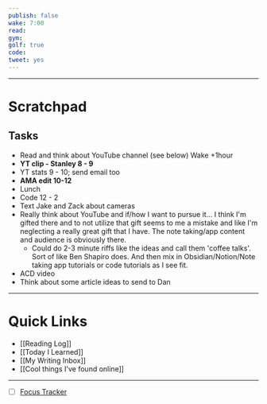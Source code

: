 ```yaml
---
publish: false
wake: 7:00
read: 
gym: 
golf: true
code: 
tweet: yes
---
```

***
# Scratchpad


## Tasks
- Read and think about YouTube channel (see below) Wake +1hour
- **YT clip - Stanley 8 - 9**
- YT stats 9 - 10; send email too
- **AMA edit 10-12**
- Lunch
- Code 12 - 2
- Text Jake and Zack about cameras
- Really think about YouTube and if/how I want to pursue it... I think I'm gifted there and to not utilize that gift seems to me a mistake and like I'm neglecting a really great gift that I have. The note taking/app content and audience is obviously there.
	- Could do 2-3 minute riffs like the ideas and call them 'coffee talks'. Sort of like Ben Shapiro does. And then mix in Obsidian/Notion/Note taking app tutorials or code tutorials as I see fit.
- ACD video
- Think about some article ideas to send to Dan



---
# Quick Links
- [[Reading Log]]
- [[Today I Learned]]
- [[My Writing Inbox]]
- [[Cool things I've found online]]

***
- [ ] [Focus Tracker](https://docs.google.com/spreadsheets/d/18ZL9CSRxE2z7pTKcaPGe3749GMO9Ov2UjVsRMQqShBk/edit#gid=696776801)